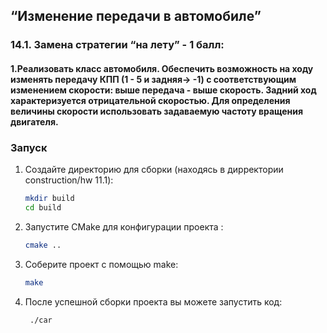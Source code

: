 ## “Изменение передачи в автомобиле”
### 14.1. Замена стратегии “на лету” - 1 балл: 
#### 1.Реализовать класс автомобиля. Обеспечить возможность на ходу изменять передачу КПП (1 - 5 и задняя-> -1) с соответствующим изменением скорости: выше передача - выше скорость. Задний ход характеризуется отрицательной скоростью. Для определения величины скорости использовать задаваемую частоту вращения двигателя.
### Запуск

1. Создайте директорию для сборки (находясь в дирректории construction/hw 11.1):
   ```sh
   mkdir build
   cd build
   ```
2. Запустите CMake для конфигурации проекта :

   ```sh
   cmake ..
   ```


3. Соберите проект с помощью make:
   ```sh
   make
   ```
4. После успешной сборки проекта вы можете запустить код:
   ```sh
    ./car
   ```